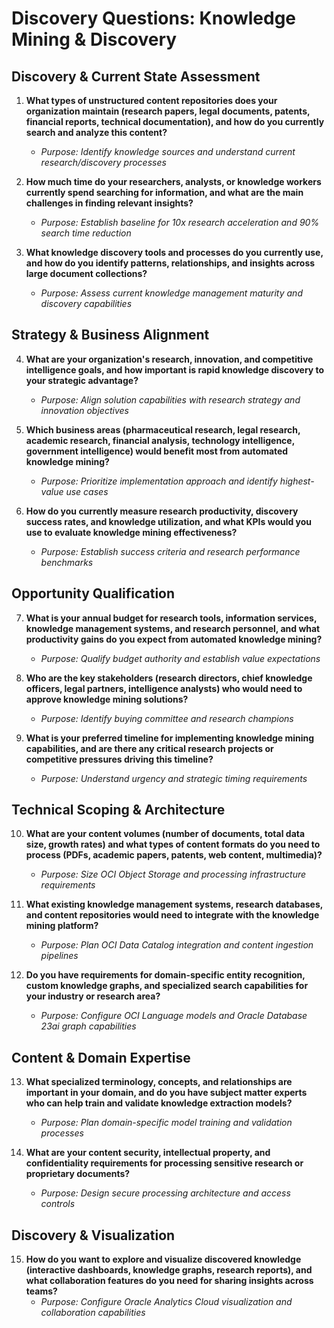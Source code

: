 # Discovery Questions: Knowledge Mining & Discovery

## Discovery & Current State Assessment

1. **What types of unstructured content repositories does your organization maintain (research papers, legal documents, patents, financial reports, technical documentation), and how do you currently search and analyze this content?**
   - *Purpose: Identify knowledge sources and understand current research/discovery processes*

2. **How much time do your researchers, analysts, or knowledge workers currently spend searching for information, and what are the main challenges in finding relevant insights?**
   - *Purpose: Establish baseline for 10x research acceleration and 90% search time reduction*

3. **What knowledge discovery tools and processes do you currently use, and how do you identify patterns, relationships, and insights across large document collections?**
   - *Purpose: Assess current knowledge management maturity and discovery capabilities*

## Strategy & Business Alignment

4. **What are your organization's research, innovation, and competitive intelligence goals, and how important is rapid knowledge discovery to your strategic advantage?**
   - *Purpose: Align solution capabilities with research strategy and innovation objectives*

5. **Which business areas (pharmaceutical research, legal research, academic research, financial analysis, technology intelligence, government intelligence) would benefit most from automated knowledge mining?**
   - *Purpose: Prioritize implementation approach and identify highest-value use cases*

6. **How do you currently measure research productivity, discovery success rates, and knowledge utilization, and what KPIs would you use to evaluate knowledge mining effectiveness?**
   - *Purpose: Establish success criteria and research performance benchmarks*

## Opportunity Qualification

7. **What is your annual budget for research tools, information services, knowledge management systems, and research personnel, and what productivity gains do you expect from automated knowledge mining?**
   - *Purpose: Qualify budget authority and establish value expectations*

8. **Who are the key stakeholders (research directors, chief knowledge officers, legal partners, intelligence analysts) who would need to approve knowledge mining solutions?**
   - *Purpose: Identify buying committee and research champions*

9. **What is your preferred timeline for implementing knowledge mining capabilities, and are there any critical research projects or competitive pressures driving this timeline?**
   - *Purpose: Understand urgency and strategic timing requirements*

## Technical Scoping & Architecture

10. **What are your content volumes (number of documents, total data size, growth rates) and what types of content formats do you need to process (PDFs, academic papers, patents, web content, multimedia)?**
    - *Purpose: Size OCI Object Storage and processing infrastructure requirements*

11. **What existing knowledge management systems, research databases, and content repositories would need to integrate with the knowledge mining platform?**
    - *Purpose: Plan OCI Data Catalog integration and content ingestion pipelines*

12. **Do you have requirements for domain-specific entity recognition, custom knowledge graphs, and specialized search capabilities for your industry or research area?**
    - *Purpose: Configure OCI Language models and Oracle Database 23ai graph capabilities*

## Content & Domain Expertise

13. **What specialized terminology, concepts, and relationships are important in your domain, and do you have subject matter experts who can help train and validate knowledge extraction models?**
    - *Purpose: Plan domain-specific model training and validation processes*

14. **What are your content security, intellectual property, and confidentiality requirements for processing sensitive research or proprietary documents?**
    - *Purpose: Design secure processing architecture and access controls*

## Discovery & Visualization

15. **How do you want to explore and visualize discovered knowledge (interactive dashboards, knowledge graphs, research reports), and what collaboration features do you need for sharing insights across teams?**
    - *Purpose: Configure Oracle Analytics Cloud visualization and collaboration capabilities*
